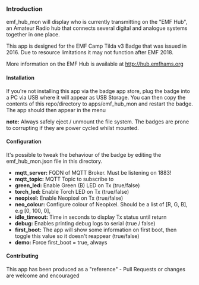 ### Introduction

emf_hub_mon will display who is currently transmitting on the "EMF Hub", an Amateur Radio hub that connects several digital and analogue systems together in one place.

This app is designed for the EMF Camp Tilda v3 Badge that was issued in 2016. Due to resource limitations it may not function after EMF 2018.

More information on the EMF Hub is available at http://hub.emfhams.org

#### Installation

If you're not installing this app via the badge app store, plug the badge into a PC via USB where it will appear as USB Storage. You can then copy the contents of this repo/directory to apps/emf_hub_mon and restart the badge. The app should then appear in the menu

**note:** Always safely eject / unmount the file system. The badges are prone to corrupting if they are power cycled whilst mounted.

#### Configuration

It's possible to tweak the behaviour of the badge by editing the emf_hub_mon.json file in this directory.

* **mqtt_server:** FQDN of MQTT Broker. Must be listening on 1883!
* **mqtt_topic:** MQTT Topic to subscribe to
* **green_led:** Enable Green (B) LED on Tx (true/false)
* **torch_led:** Enable Torch LED on Tx (true/false)
* **neopixel:**  Enable Neopixel on Tx (true/false)
* **neo_colour:** Configure colour of Neopixel. Should be a list of [R, G, B], e.g [0, 100, 0],
* **idle_timeout:** Time in seconds to display Tx status until return
* **debug:** Enables printing debug logs to serial (true / false)
* **first_boot:** The app will show some information on first boot, then toggle this value so it doesn't reappear (true/false)
* **demo:** Force first_boot = true, always

#### Contributing

This app has been produced as a "reference" - Pull Requests or changes are welcome and encouraged